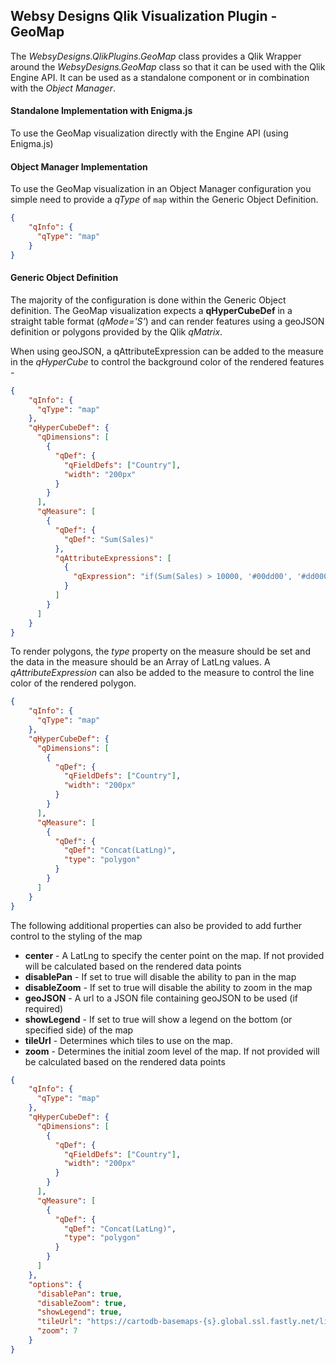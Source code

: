 ## Websy Designs Qlik Visualization Plugin - GeoMap
The *WebsyDesigns.QlikPlugins.GeoMap* class provides a Qlik Wrapper around the *WebsyDesigns.GeoMap* class so that it can be used with the Qlik Engine API. It can be used as a standalone component or in combination with the *Object Manager*.

#### Standalone Implementation with Enigma.js
To use the GeoMap visualization directly with the Engine API (using Enigma.js)

#### Object Manager Implementation
To use the GeoMap visualization in an Object Manager configuration you simple need to provide a *qType* of `map` within the Generic Object Definition.
``` JSON
{
    "qInfo": {
      "qType": "map"
    } 
}
```

#### Generic Object Definition
The majority of the configuration is done within the Generic Object definition. The GeoMap visualization expects a **qHyperCubeDef** in a straight table format (*qMode='S'*) and can render features using a geoJSON definition or polygons provided by the Qlik *qMatrix*.

When using geoJSON, a qAttributeExpression can be added to the measure in the *qHyperCube* to control the background color of the rendered features -
``` JSON
{
    "qInfo": {
      "qType": "map"
    },
    "qHyperCubeDef": {
      "qDimensions": [
        {
          "qDef": {
            "qFieldDefs": ["Country"],
            "width": "200px"
          }
        }
      ],
      "qMeasure": [
        {
          "qDef": {
            "qDef": "Sum(Sales)"
          },
          "qAttributeExpressions": [
            {
              "qExpression": "if(Sum(Sales) > 10000, '#00dd00', '#dd0000')"
            }
          ]
        }
      ]
    }
}
```

To render polygons, the *type* property on the measure should be set and the data in the measure should be an Array of LatLng values. A *qAttributeExpression* can also be added to the measure to control the line color of the rendered polygon.
``` JSON
{
    "qInfo": {
      "qType": "map"
    },
    "qHyperCubeDef": {
      "qDimensions": [
        {
          "qDef": {
            "qFieldDefs": ["Country"],
            "width": "200px"
          }
        }
      ],
      "qMeasure": [
        {
          "qDef": {
            "qDef": "Concat(LatLng)",
            "type": "polygon"
          }
        }
      ]
    }
}
```

The following additional properties can also be provided to add further control to the styling of the map
* **center** - A LatLng to specify the center point on the map. If not provided will be calculated based on the rendered data points
* **disablePan** - If set to true will disable the ability to pan in the map
* **disableZoom** - If set to true will disable the ability to zoom in the map
* **geoJSON** - A url to a JSON file containing geoJSON to be used (if required)
* **showLegend** - If set to true will show a legend on the bottom (or specified side) of the map 
* **tileUrl** - Determines which tiles to use on the map.
* **zoom** - Determines the initial zoom level of the map. If not provided will be calculated based on the rendered data points
``` JSON
{
    "qInfo": {
      "qType": "map"
    },
    "qHyperCubeDef": {
      "qDimensions": [
        {
          "qDef": {
            "qFieldDefs": ["Country"],
            "width": "200px"
          }
        }
      ],
      "qMeasure": [
        {
          "qDef": {
            "qDef": "Concat(LatLng)",
            "type": "polygon"
          }
        }
      ]
    },
    "options": {                  
      "disablePan": true,
      "disableZoom": true,      
      "showLegend": true,
      "tileUrl": "https://cartodb-basemaps-{s}.global.ssl.fastly.net/light_all/{z}/{x}/{y}.png",
      "zoom": 7
    }
}
```
